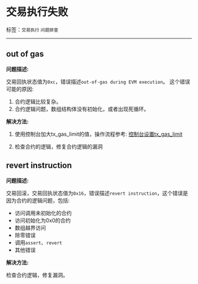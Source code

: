 # 交易执行失败

标签：``交易执行`` ``问题排查``

----

## out of gas

**问题描述:**

交易回执状态值为`0xc`，错误描述`out-of-gas during EVM execution`。
这个错误可能的原因:
1. 合约逻辑比较复杂。
2. 合约逻辑问题，数组结构体没有初始化，或者出现死循环。

**解决方法:**

1. 使用控制台加大tx_gas_limit的值，操作流程参考: [控制台设置tx_gas_limit](https://fisco-bcos-documentation.readthedocs.io/zh_CN/latest/docs/console/console.html#setsystemconfigbykey)

2. 检查合约的逻辑，修复合约逻辑的漏洞

## revert instruction

**问题描述:**

交易回滚，交易回执状态值为`0x16`，错误描述`revert instruction`，这个错误是因为合约的逻辑问题，包括:
   * 访问调用未初始化的合约
   * 访问初始化为0x0的合约
   * 数组越界访问
   * 除零错误
   * 调用`assert`、`revert`
   * 其他错误

**解决方法:**

检查合约逻辑，修复漏洞。
